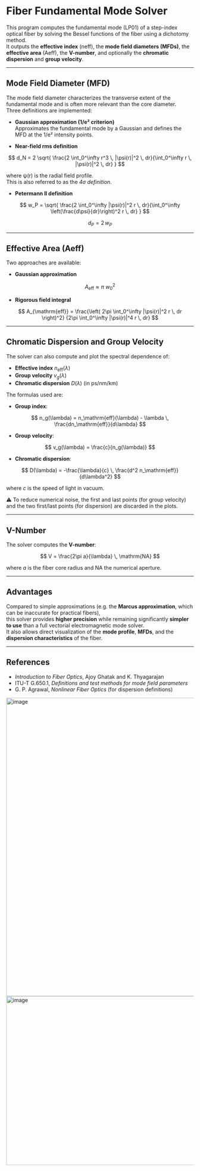 # Fiber Fundamental Mode Solver

This program computes the fundamental mode (LP01) of a step-index optical fiber by solving the Bessel functions of the fiber using a dichotomy method.  
It outputs the **effective index** (neff), the **mode field diameters (MFDs)**, the **effective area** (Aeff), the **V-number**, and optionally the **chromatic dispersion** and **group velocity**.

---

## Mode Field Diameter (MFD)

The mode field diameter characterizes the transverse extent of the fundamental mode and is often more relevant than the core diameter.  
Three definitions are implemented:

- **Gaussian approximation (1/e² criterion)**  
  Approximates the fundamental mode by a Gaussian and defines the MFD at the 1/e² intensity points.

- **Near-field rms definition**

$$
d_N = 2 \sqrt{ \frac{2 \int_0^\infty r^3 \, |\psi(r)|^2 \, dr}{\int_0^\infty r \, |\psi(r)|^2 \, dr} }
$$

where ψ(r) is the radial field profile.  
This is also referred to as the *4σ definition*.

- **Petermann II definition**

$$
w_P = \sqrt{ \frac{2 \int_0^\infty |\psi(r)|^2 r \, dr}{\int_0^\infty \left(\frac{d\psi}{dr}\right)^2 r \, dr} }
$$

$$
d_P = 2 \, w_P
$$

---

## Effective Area (Aeff)

Two approaches are available:

- **Gaussian approximation**

$$
A_{\mathrm{eff}} \approx \pi \ w_0^2
$$

- **Rigorous field integral**

$$
A_{\mathrm{eff}} = \frac{\left( 2\pi \int_0^\infty |\psi(r)|^2 r \, dr \right)^2}
{2\pi \int_0^\infty |\psi(r)|^4 r \, dr}
$$

---

## Chromatic Dispersion and Group Velocity

The solver can also compute and plot the spectral dependence of:

- **Effective index** $n_\mathrm{eff}(\lambda)$  
- **Group velocity** $v_g(\lambda)$  
- **Chromatic dispersion** $D(\lambda)$ (in ps/nm/km)

The formulas used are:

- **Group index**:

$$
n_g(\lambda) = n_\mathrm{eff}(\lambda) - \lambda \, \frac{dn_\mathrm{eff}}{d\lambda}
$$

- **Group velocity**:

$$
v_g(\lambda) = \frac{c}{n_g(\lambda)}
$$

- **Chromatic dispersion**:

$$
D(\lambda) = -\frac{\lambda}{c} \, \frac{d^2 n_\mathrm{eff}}{d\lambda^2}
$$

where $c$ is the speed of light in vacuum.

⚠️ To reduce numerical noise, the first and last points (for group velocity) and the two first/last points (for dispersion) are discarded in the plots.

---

## V-Number

The solver computes the **V-number**:

$$
V = \frac{2\pi a}{\lambda} \, \mathrm{NA}
$$

where *a* is the fiber core radius and NA the numerical aperture.

---

## Advantages

Compared to simple approximations (e.g. the **Marcus approximation**, which can be inaccurate for practical fibers),  
this solver provides **higher precision** while remaining significantly **simpler to use** than a full vectorial electromagnetic mode solver.  
It also allows direct visualization of the **mode profile**, **MFDs**, and the **dispersion characteristics** of the fiber.

---

## References

- *Introduction to Fiber Optics*, Ajoy Ghatak and K. Thyagarajan  
- ITU-T G.650.1, *Definitions and test methods for mode field parameters*  
- G. P. Agrawal, *Nonlinear Fiber Optics* (for dispersion definitions)  


<img width="963" height="802" alt="image" src="https://github.com/user-attachments/assets/e26d0342-f6e2-4d78-92f9-d0c15b512c59" />
<img width="787" height="454" alt="image" src="https://github.com/user-attachments/assets/ef40b564-fdd0-434d-a501-a3e7c46f38c3" />


